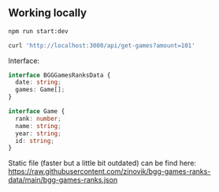 ## Working locally

```bash
npm run start:dev
```

```bash
curl 'http://localhost:3000/api/get-games?amount=101'
```

Interface:

```typescript
interface BGGGamesRanksData {
  date: string;
  games: Game[];
}

interface Game {
  rank: number;
  name: string;
  year: string;
  id: string;
}
```

Static file (faster but a little bit outdated) can be find here: https://raw.githubusercontent.com/zinovik/bgg-games-ranks-data/main/bgg-games-ranks.json
